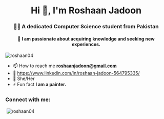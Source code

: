 
<h1 align="center">Hi 👋, I'm Roshaan Jadoon</h1>
<h3 align="center">👩‍🎓 A dedicated Computer Science student from Pakistan</h3>
<h4 align="center">🌱 I am passionate about acquiring knowledge and seeking new experiences.</h4>



<p align="left"> <img src="https://komarev.com/ghpvc/?username=roshaan04&label=Profile%20views&color=0e75b6&style=flat" alt="roshaan04" /> </p>

- 📫 How to reach me **roshaanjadoon@gmail.com**
- 🔗 https://www.linkedin.com/in/roshaan-jadoon-564795335/ 
- 🌷 She/Her
- ⚡ Fun fact **I am a painter.**

<h3 align="left">Connect with me:</h3>
<p align="left">
</p>

<p>&nbsp;<img align="center" src="https://github-readme-stats.vercel.app/api?username=roshaan04&show_icons=true&locale=en" alt="roshaan04" /></
